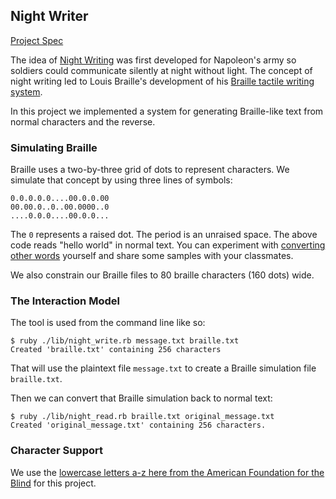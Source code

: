 
## Night Writer
[Project Spec](https://github.com/turingschool/curriculum/blob/master/source/projects/night_writer.markdown)

The idea of [Night Writing](https://en.wikipedia.org/wiki/Night_writing) was first developed for Napoleon's army so soldiers could communicate silently at night without light. The concept of night writing led to Louis Braille's development of his [Braille tactile writing system](https://en.wikipedia.org/wiki/Braille).

In this project we implemented a system for generating Braille-like text from normal characters and the reverse.

### Simulating Braille

Braille uses a two-by-three grid of dots to represent characters. We simulate that concept by using three lines of symbols:

```
0.0.0.0.0....00.0.0.00
00.00.0..0..00.0000..0
....0.0.0....00.0.0...
```

The `0` represents a raised dot. The period is an unraised space. The above code reads "hello world" in normal text. You can experiment with [converting other words](http://www.euroblind.org/resources/braille-converter/) yourself and share some samples with your classmates.

We also constrain our Braille files to 80 braille characters (160 dots) wide.

### The Interaction Model

The tool is used from the command line like so:

```
$ ruby ./lib/night_write.rb message.txt braille.txt
Created 'braille.txt' containing 256 characters
```

That will use the plaintext file `message.txt` to create a Braille simulation file `braille.txt`.

Then we can convert that Braille simulation back to normal text:

```
$ ruby ./lib/night_read.rb braille.txt original_message.txt
Created 'original_message.txt' containing 256 characters.
```

### Character Support

We use the [lowercase letters a-z here from the American Foundation for the Blind](http://braillebug.afb.org/braille_print.asp) for this project.

